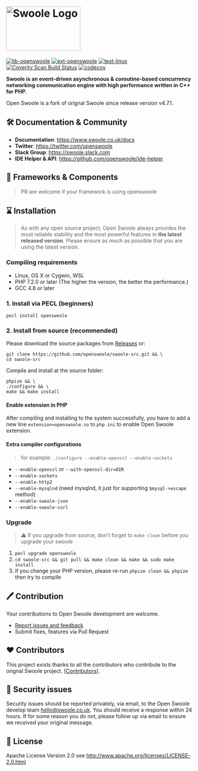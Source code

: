 <h1>
<img width="200" height="120" align=center alt="Swoole Logo" src="https://www.swoole.co.uk/images/swoole-logo.svg" />
</h1>

[![lib-openswoole](https://github.com/openswoole/swoole-src/workflows/lib-openswoole/badge.svg)](https://github.com/openswoole/swoole-src/actions?query=workflow%3Alib-openswoole)
[![ext-openswoole](https://github.com/openswoole/swoole-src/workflows/ext-openswoole/badge.svg)](https://github.com/openswoole/swoole-src/actions?query=workflow%3Aext-openswoole)
[![test-linux](https://github.com/openswoole/swoole-src/workflows/test-linux/badge.svg)](https://github.com/openswoole/swoole-src/actions?query=workflow%3Atest-linux)
[![Coverity Scan Build Status](https://scan.coverity.com/projects/11654/badge.svg)](https://scan.coverity.com/projects/open-swoole-src)
[![codecov](https://codecov.io/gh/openswoole/swoole-src/branch/master/graph/badge.svg)](https://codecov.io/gh/openswoole/swoole-src)

**Swoole is an event-driven asynchronous & coroutine-based concurrency networking communication engine with high performance written in C++ for PHP.**

Open Swoole is a fork of orignal Swoole since release version v4.7.1.

## 🛠 Documentation & Community

+ __Documentation__: <https://www.swoole.co.uk/docs>
+ __Twitter__: <https://twitter.com/openswoole>
+ __Slack Group__: <https://swoole.slack.com>
+ __IDE Helper & API__: <https://github.com/openswoole/ide-helper>

## 💎 Frameworks & Components

> PR are welcome if your framework is using openswoole

## ⌛️ Installation

> As with any open source project, Open Swoole always provides the most reliable stability and the most powerful features in **the latest released version**. Please ensure as much as possible that you are using the latest version.

### Compiling requirements

+ Linux, OS X or Cygwin, WSL
+ PHP 7.2.0 or later (The higher the version, the better the performance.)
+ GCC 4.8 or later

### 1. Install via PECL (beginners)

```shell
pecl install openswoole
```

### 2. Install from source (recommended)

Please download the source packages from [Releases](https://github.com/openswoole/swoole-src/releases) or:

```shell
git clone https://github.com/openswoole/swoole-src.git && \
cd swoole-src
```

Compile and install at the source folder:

```shell
phpize && \
./configure && \
make && make install
```

#### Enable extension in PHP

After compiling and installing to the system successfully, you have to add a new line `extension=openswoole.so` to `php.ini` to enable Open Swoole extension.

#### Extra compiler configurations

> for example: `./configure --enable-openssl --enable-sockets`

+ `--enable-openssl` or `--with-openssl-dir=DIR`
+ `--enable-sockets`
+ `--enable-http2`
+ `--enable-mysqlnd` (need mysqlnd, it just for supporting `$mysql->escape` method)
+ `--enable-swoole-json`
+ `--enable-swoole-curl`

### Upgrade

>  ⚠️ If you upgrade from source, don't forget to `make clean` before you upgrade your swoole

1. `pecl upgrade openswoole`
2. `cd swoole-src && git pull && make clean && make && sudo make install`
3. if you change your PHP version, please re-run `phpize clean && phpize` then try to compile

## 🖊️ Contribution

Your contributions to Open Swoole development are welcome.

* [Report issues and feedback](https://github.com/openswoole/swoole-src/issues)
* Submit fixes, features via Pull Request

## ❤️ Contributors

This project exists thanks to all the contributors who contribute to the orignal Swoole project. [[Contributors](https://github.com/openswoole/swoole-src/graphs/contributors)].

## 🔰️ Security issues

Security issues should be reported privately, via email, to the Open Swoole develop team [hello@swoole.co.uk](mailto:hello@swoole.co.uk). You should receive a response within 24 hours. If for some reason you do not, please follow up via email to ensure we received your original message.

## 📃 License

Apache License Version 2.0 see http://www.apache.org/licenses/LICENSE-2.0.html
